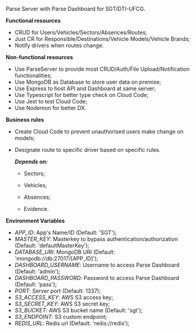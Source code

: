 Parse Server with Parse Dashboard for SGT/DTI-UFCG.



**Functional resources**

- CRUD for Users/Vehicles/Sectors/Absences/Routes;
- Just CR for Responsible/Destinations/Vehicle Models/Vehicle Brands;
- Notify drivers when routes change.

**Non-functional resources**

- Use ParseServer to provide most CRUD/Auth/File Upload/Notification functionalities;
- Use MongoDB as Database to store user data on premise;
- Use Express to host API and Dashboard at same server;
- Use Typescript for better type check on Cloud Code;
- Use Jest to test Cloud Code;
- Use Nodemon for better DX.

**Business rules**

- Create Cloud Code to prevent unauthorised users make change on models;
- Designate route to specific driver based on specific rules.

  ***Depends on:***

  - Sectors;

  - Vehicles;

  - Absences;

  - Evidence.

**Environment Variables**

- *APP_ID*: App's Name/ID (Default: 'SGT');
- *MASTER_KEY*: Masterkey to bypass authentication/authorization (Default: 'defaultMasterKey');
- *DATABASE_URI*: MongoDB URI (Default: 'mongodb://db:27017/\[APP_ID\]');
- *DASHBOARD_USERNAME*: Username to access Parse Dashboard (Default: 'admin');
- *DASHBOARD_PASSWORD*: Password to access Parse Dashboard (Default: 'pass');
- *PORT*: Server port (Default: 1337);
- *S3_ACCESS_KEY*: AWS S3 access key;
- *S3_SECRET_KEY*: AWS S3 secret key;
- *S3_BUCKET*: AWS S3 bucket name (Default: 'sgt');
- *S3_ENDPOINT*: S3 custom endpoint;
- *REDIS_URL*: Redis url (Default: 'redis://redis');

